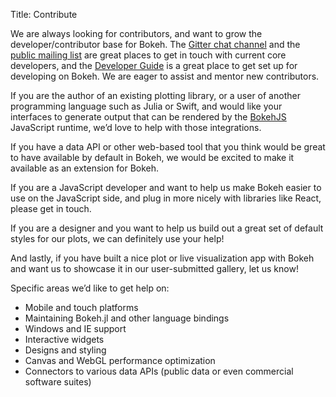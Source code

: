 Title: Contribute

We are always looking for contributors, and want to grow the developer/contributor
base for Bokeh. The [Gitter chat channel](https://gitter.im/bokeh/bokeh) and the
[public mailing list](https://groups.google.com/a/anaconda.com/forum/?pli=1#!forum/bokeh)
are great places to get in touch with current core developers, and the
[Developer Guide](https://bokeh.pydata.org/en/latest/docs/dev_guide.html) is a great place
to get set up for developing on Bokeh. We are eager to assist and mentor new contributors.

If you are the author of an existing plotting library, or a user of another programming
language such as Julia or Swift, and would like your interfaces to generate output
that can be rendered by the
[BokehJS](https://bokeh.pydata.org/en/latest/docs/dev_guide/bokehjs.html) JavaScript runtime,
we’d love to help with those integrations.

If you have a data API or other web-based tool that you think would be great to
have available by default in Bokeh, we would be excited to make it available as
an extension for Bokeh.

If you are a JavaScript developer and want to help us make Bokeh easier to use
on the JavaScript side, and plug in more nicely with libraries like React,
please get in touch.

If you are a designer and you want to help us build out a great set of default
styles for our plots, we can definitely use your help!

And lastly, if you have built a nice plot or live visualization app with Bokeh
and want us to showcase it in our user-submitted gallery, let us know!

Specific areas we’d like to get help on:

- Mobile and touch platforms
- Maintaining Bokeh.jl and other language bindings
- Windows and IE support
- Interactive widgets
- Designs and styling
- Canvas and WebGL performance optimization
- Connectors to various data APIs (public data or even commercial software suites)
